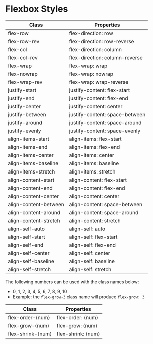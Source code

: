 # Flexbox Styles

| Class | Properties |
| ----- | ---------- |
| flex-row              | flex-direction:  row |
| flex-row-rev          | flex-direction:  row-reverse |
| flex-col              | flex-direction:  column |
| flex-col-rev          | flex-direction:  column-reverse |
| flex-wrap             | flex-wrap:       wrap |
| flex-nowrap           | flex-wrap:       nowrap |
| flex-wrap-rev         | flex-wrap:       wrap-reverse |
| justify-start         | justify-content: flex-start |
| justify-end           | justify-content: flex-end |
| justify-center        | justify-content: center |
| justify-between       | justify-content: space-between |
| justify-around        | justify-content: space-around |
| justify-evenly        | justify-content: space-evenly |
| align-items-start     | align-items:     flex-start |
| align-items-end       | align-items:     flex-end |
| align-items-center    | align-items:     center |
| align-items-baseline  | align-items:     baseline |
| align-items-stretch   | align-items:     stretch |
| align-content-start   | align-content:   flex-start |
| align-content-end     | align-content:   flex-end |
| align-content-center  | align-content:   center |
| align-content-between | align-content:   space-between |
| align-content-around  | align-content:   space-around |
| align-content-stretch | align-content:   stretch |
| align-self-auto       | align-self:      auto |
| align-self-start      | align-self:      flex-start |
| align-self-end        | align-self:      flex-end |
| align-self-center     | align-self:      center |
| align-self-baseline   | align-self:      baseline |
| align-self-stretch    | align-self:      stretch |


The following numbers can be used with the class names below:
* 0, 1, 2, 3, 4, 5, 6, 7, 8, 9, 10
* Example: the `flex-grow-3` class name will produce `flex-grow: 3`

| Class | Properties |
| ----- | ---------- |
| flex-order-&lang;num&rang; | flex-order: &lang;num&rang; |
| flex-grow-&lang;num&rang; | flex-grow: &lang;num&rang; |
| flex-shrink-&lang;num&rang; | flex-shrink: &lang;num&rang; |
